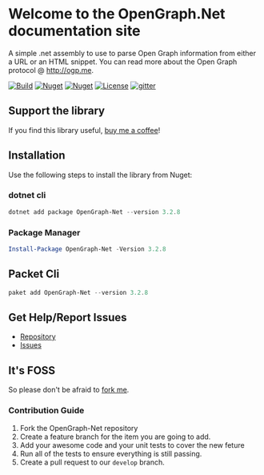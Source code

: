# Welcome to the OpenGraph.Net documentation site

A simple .net assembly to use to parse Open Graph information from either a URL or an HTML snippet. You can read more about the Open Graph protocol @ <http://ogp.me>.

[![Build](https://github.com/ghorsey/OpenGraph-Net/actions/workflows/main.yml/badge.svg)](https://github.com/ghorsey/OpenGraph-Net/actions/workflows/main.yml)
[![Nuget](https://img.shields.io/nuget/v/OpenGraph-Net.svg)](http://www.nuget.org/packages/OpenGraph-Net/)
[![Nuget](https://img.shields.io/nuget/dt/OpenGraph-Net.svg)](http://www.nuget.org/packages/OpenGraph-Net/)
[![License](https://img.shields.io/badge/license-MIT-orange.svg)](https://raw.githubusercontent.com/ghorsey/OpenGraph-Net/master/LICENSE)
[![gitter](https://badges.gitter.im/webpack/webpack.svg)](https://gitter.im/OpenGraph-Net/OpenGraph-Net)

## Support the library

If you find this library useful, [buy me a coffee](https://www.buymeacoffee.com/ghorsey)!

## Installation

Use the following steps to install the library from Nuget:

### dotnet cli

```powershell
dotnet add package OpenGraph-Net --version 3.2.8
```

### Package Manager

```powershell
Install-Package OpenGraph-Net -Version 3.2.8
```

## Packet Cli

```powershell
paket add OpenGraph-Net --version 3.2.8
```

## Get Help/Report Issues

* [Repository](https://github.com/ghorsey/OpenGraph-Net)
* [Issues](https://github.com/ghorsey/OpenGraph-Net/issues)

## It's FOSS

So please don't be afraid to [fork me](https://github.com/ghorsey/OpenGraph-Net).

### Contribution Guide

1. Fork the OpenGraph-Net repository
1. Create a feature branch for the item you are going to add.
1. Add your awesome code and your unit tests to cover the new feture
1. Run all of the tests to ensure everything is still passing.
1. Create a pull request to our `develop` branch.

